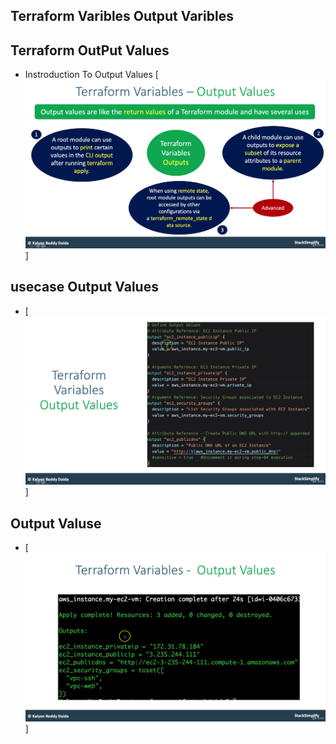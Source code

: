 ## Terraform Varibles Output Varibles
## Terraform OutPut Values
- Instroduction To Output Values
[![img.png](img.png)]

## usecase Output Values
- [![img_2.png](img_2.png)]

## Output Valuse
- [![img_1.png](img_1.png)]